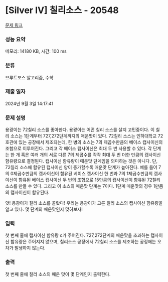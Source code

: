 # [Silver IV] 칠리소스 - 20548 

[문제 링크](https://www.acmicpc.net/problem/20548) 

### 성능 요약

메모리: 14180 KB, 시간: 100 ms

### 분류

브루트포스 알고리즘, 수학

### 제출 일자

2024년 9월 3일 14:17:41

### 문제 설명

<p>용광이는 72칠리 소스를 좋아한다. 용광이는 어떤 칠리 소스를 살지 고민중이다. 이 칠리 소스는 1단계부터 727,272단계까지의 매운맛이 있다. 72칠리 소스는 인하대학교 72호관에 있는 공장에서 제조되는데, 한 병의 소스는 7의 제곱수만큼의 베이스 캡사이신의 조합으로 이루어진다. 그리고 각 베이스 캡사이신은 최대 두 번 사용할 수 있다. 각 단계는 한 개 혹은 여러 개의 서로 다른 7의 제곱수를 각각 최대 두 번 더한 만큼의 캡사이신 함유량으로 결정된다. 캡사이신 함유량이 매운맛 단계임을 의미하는 것은 아니다. 단, 72칠리 소스에 함유된 캡사이신 양이 증가할수록 매운맛 단계가 높아진다. 예를 들어 7의 0제곱수만큼의 캡사이신이 함유된 베이스 캡사이신 한 번과 7의 1제곱수만큼의 캡사이신이 함유된 베이스 캡사이신 두 번의 조합으로 15만큼의 캡사이신이 함유된 72칠리 소스를 만들 수 있다. 그리고 이 소스의 매운맛 단계는 7이다. 1단계 매운맛의 경우 1만큼의 캡사이신이 함유된다.</p>

<p> </p>

<p>앗! 용광이가 칠리 소스를 골랐다! 우리는 용광이가 고른 칠리 소스의 캡사이신 함유량을 알고 있다. 몇 단계의 매운맛인지 맞혀보자!</p>

### 입력 

 <p>첫 번째 줄에 캡사이신 함유량 c가 주어진다. 727,272단계의 매운맛을 초과하는 캡사이신 함유량은 주어지지 않으며, 칠리소스 공장에서 72칠리 소스를 제조하는 공정에는 오차가 발생하지 않는다.</p>

### 출력 

 <p>첫 번째 줄에 칠리 소스의 매운 맛이 몇 단계인지 출력한다.</p>

